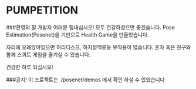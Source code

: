 # PUMPETITION

###환영의 말
개발자 여러분 힘내십시오! 모두 건강하셨으면 좋겠습니다.
Pose Estimation(Posenet)을 기반으로 Health Game을 만들었습니다.

자리에 오래앉아있으면 허리디스크, 하지정맥류등 부작용이 많습니다.
혼자 혹은 친구와 함께 스쿼트 게임을 즐기실 수 있습니다.

건강한 하루 되십시오!

###공지!
이 프로젝트는 ./posenet/demos 에서 확인 하실 수 있었습니다
